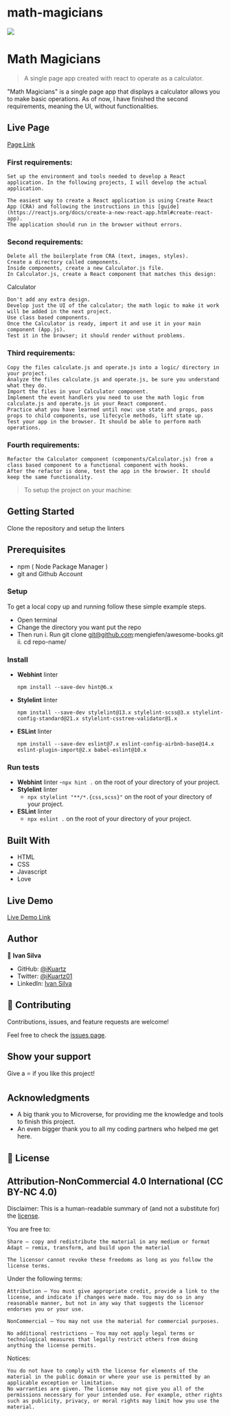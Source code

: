 # math-magicians
![](https://img.shields.io/badge/Microverse-blueviolet)

# Math Magicians

> A single page app created with react to operate as a calculator.

<!-- ![Desktop Version](./src/imgs/todo-list.png)
![Mobile Version](./src/imgs/todo-mobile.png) -->

"Math Magicians" is a single page app that displays a calculator allows you to make basic operations. As of now, I have finished the second requirements, meaning the UI, without functionalities.

## Live Page

[Page Link](https://ikuartz.github.io/math-magicians/math-magicians/public/index.html)
### First requirements:


    Set up the environment and tools needed to develop a React application. In the following projects, I will develop the actual application.

    The easiest way to create a React application is using Create React App (CRA) and following the instructions in this [guide](https://reactjs.org/docs/create-a-new-react-app.html#create-react-app).
    The application should run in the browser without errors.


### Second requirements:

    Delete all the boilerplate from CRA (text, images, styles).
    Create a directory called components.
    Inside components, create a new Calculator.js file.
    In Calculator.js, create a React component that matches this design:

Calculator

    Don't add any extra design.
    Develop just the UI of the calculator; the math logic to make it work will be added in the next project.
    Use class based components.
    Once the Calculator is ready, import it and use it in your main component (App.js).
    Test it in the browser; it should render without problems.

### Third requirements:


    Copy the files calculate.js and operate.js into a logic/ directory in your project.
    Analyze the files calculate.js and operate.js, be sure you understand what they do.
    Import the files in your Calculator component.
    Implement the event handlers you need to use the math logic from calculate.js and operate.js in your React component.
    Practice what you have learned until now: use state and props, pass props to child components, use lifecycle methods, lift state up.
    Test your app in the browser. It should be able to perform math operations.

### Fourth requirements:


    Refactor the Calculator component (components/Calculator.js) from a class based component to a functional component with hooks.
    After the refactor is done, test the app in the browser. It should keep the same functionality.

> To setup the project on your machine:

## Getting Started

Clone the repository and setup the linters

## Prerequisites

- npm ( Node Package Manager )
- git and Github Account

### Setup

To get a local copy up and running follow these simple example steps.

- Open terminal
- Change the directory you want put the repo
- Then run
  i. Run git clone git@github.com:mengiefen/awesome-books.git
  ii. cd repo-name/

### Install

- **Webhint** linter

  `npm install --save-dev hint@6.x`

- **Stylelint** linter

  `npm install --save-dev stylelint@13.x stylelint-scss@3.x stylelint-config-standard@21.x stylelint-csstree-validator@1.x`

- **ESLint** linter

  `npm install --save-dev eslint@7.x eslint-config-airbnb-base@14.x eslint-plugin-import@2.x babel-eslint@10.x`

### Run tests

- **Webhint** linter -`npx hint .` on the root of your directory of your project.
- **Stylelint** linter
  - `npx stylelint "**/*.{css,scss}"` on the root of your directory of your project.
- **ESLint** linter
  - `npx eslint .` on the root of your directory of your project.




## Built With

- HTML
- CSS
- Javascript
- Love

## Live Demo

[Live Demo Link](https://ikuartz.github.io/to-do-list/)

## Author

👤 **Ivan Silva**

- GitHub: [@iKuartz](https://github.com/iKuartz/)
- Twitter: [@iKuartz01](https://twitter.com/iKuartz01)
- LinkedIn: [Ivan Silva](https://www.linkedin.com/in/ivan-silva-a47058b3/)

## 🤝 Contributing

Contributions, issues, and feature requests are welcome!

Feel free to check the [issues page](https://github.com/iKuartz/to-do-list/issues).

## Show your support

Give a ⭐️ if you like this project!

## Acknowledgments

- A big thank you to Microverse, for providing me the knowledge and tools to finish this project.
- An even bigger thank you to all my coding partners who helped me get here.

## 📝 License

## Attribution-NonCommercial 4.0 International (CC BY-NC 4.0)

Disclaimer: This is a human-readable summary of (and not a substitute for) the [license](https://creativecommons.org/licenses/by-nc/4.0/legalcode).

You are free to:

    Share — copy and redistribute the material in any medium or format
    Adapt — remix, transform, and build upon the material

    The licensor cannot revoke these freedoms as long as you follow the license terms.

Under the following terms:

    Attribution — You must give appropriate credit, provide a link to the license, and indicate if changes were made. You may do so in any reasonable manner, but not in any way that suggests the licensor endorses you or your use.

    NonCommercial — You may not use the material for commercial purposes.

    No additional restrictions — You may not apply legal terms or technological measures that legally restrict others from doing anything the license permits.

Notices:

    You do not have to comply with the license for elements of the material in the public domain or where your use is permitted by an applicable exception or limitation.
    No warranties are given. The license may not give you all of the permissions necessary for your intended use. For example, other rights such as publicity, privacy, or moral rights may limit how you use the material.
